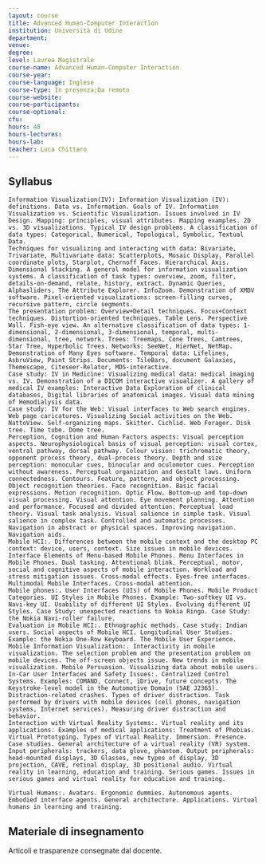 ```yaml
---
layout: course
title: Advanced Human-Computer Interaction
institution: Università di Udine
department: 
venue: 
degree: 
level: Laurea Magistrale
course-name: Advanced Human-Computer Interaction
course-year: 
course-language: Inglese
course-type: In presenza;Da remoto
course-website: 
course-participants: 
course-optional: 
cfu: 
hours: 48
hours-lectures: 
hours-lab: 
teacher: Luca Chittaro
---
```



## Syllabus 

    Information Visualization(IV): Information Visualization (IV): definitions. Data vs. Information. Goals of IV. Information Visualization vs. Scientific Visualization. Issues involved in IV Design. Mapping: principles, visual attributes. Mapping examples. 2D vs. 3D visualizations. Typical IV design problems. A classification of data types: Categorical, Numerical, Topological, Symbolic, Textual Data.
    Techniques for visualizing and interacting with data: Bivariate, Trivariate, Multivariate data: Scatterplots, Mosaic Display, Parallel coordinate plots, Starplot, Chernoff Faces. Hierarchical Axis. Dimensional Stacking. A general model for information visualization systems. A classification of task types: overview, zoom, filter, details-on-demand, relate, history, extract. Dynamic Queries, Alphasliders, The Attribute Explorer. InfoZoom. Demonstration of XMDV software. Pixel-oriented visualizations: screen-filling curves, recursive pattern, circle segments.
    The presentation problem: Overview+Detail techniques. Focus+Context techniques. Distortion-oriented techniques. Table Lens. Perspective Wall. Fish-eye view. An alternative classification of data types: 1-dimensional, 2-dimensional, 3-dimensional, temporal, multi-dimensional, tree, network. Trees: Treemaps, Cone Trees, Camtrees, Star Tree, Hyperbolic Trees. Networks: SeeNet, HierNet, NetMap. Demonstration of Many Eyes software. Temporal data: Lifelines, AsbruView, Paint Strips. Documents: TileBars, document Galaxies, Themescape, Citeseer-Relator, MDS-interactive.
    Case study: IV in Medicine: Visualizing medical data: medical imaging vs. IV. Demonstration of a DICOM interactive visualizer. A gallery of medical IV examples: Interactive Data Exploration of clinical databases, Digital libraries of anatomical images. Visual data mining of Hemodialysis data.
    Case study: IV for the Web: Visual interfaces to Web search engines. Web page caricatures. Visualizing Social activities on the Web. NattoView. Self-organizing maps. Skitter. Cichlid. Web Forager. Disk tree. Time tube. Dome tree.
    Perception, Cognition and Human Factors aspects: Visual perception aspects. Neurophysiological basis of visual perception: visual cortex, ventral pathway, dorsal pathway. Colour vision: trichromatic theory, opponent process theory, dual-process theory. Depth and size perception: monocular cues, binocular and oculomotor cues. Perception without awareness. Perceptual organization and Gestalt laws. Uniform connectedness. Contours. Feature, pattern, and object processing. Object recognition theories. Face recognition. Basic facial expressions. Motion recognition. Optic Flow. Bottom-up and top-down visual processing. Visual attention. Eye movement planning. Attention and performance. Focused and divided attention. Perceptual load theory. Visual task analysis. Visual salience in simple task. Visual salience in complex task. Controlled and automatic processes. Navigation in abstract or physical spaces. Improving navigation. Navigation aids.
    Mobile HCI:. Differences between the mobile context and the desktop PC context: device, users, context. Size issues in mobile devices. Interface Elements of Menu-based Mobile Phones. Menu Interfaces in Mobile Phones. Dual tasking. Attentional blink. Perceptual, motor, social and cognitive aspects of mobile interaction. Workload and stress mitigation issues. Cross-modal effects. Eyes-free interfaces. Multimodal Mobile Interfaces. Cross-modal attention.
    Mobile phones:. User Interfaces (UIs) of Mobile Phones. Mobile Product Categories. UI Styles in Mobile Phones. Example: Two-softkey UI vs. Navi-key UI. Usability of different UI Styles. Evolving different UI Styles. Case Study: unexpected reactions to Nokia Ringo. Case Study: the Nokia Navi-roller failure.
    Evaluation in Mobile HCI:. Ethnographic methods. Case study: Indian users. Social aspects of Mobile HCI. Longitudinal User Studies. Example: the Nokia One-Row Keyboard. The Mobile User Experience.
    Mobile Information Visualization:. Interactivity in mobile visualization. The selection problem and the presentation problem on mobile devices. The off-screen objects issue. New trends in mobile visualization. Mobile Persuasion. Visualizing data about mobile users.
    In-Car User Interfaces and Safety Issues:. Centralized Control Systems. Examples: COMAND, Connect, iDrive, future concepts. The Keystroke-level model in the Automotive Domain (SAE J2365). Distraction-related crashes. Types of driver distraction. Task performed by drivers with mobile devices (cell phones, navigation systems, Internet services). Measuring driver distraction and behavior.
    Interaction with Virtual Reality Systems:. Virtual reality and its applications. Examples of medical applications: Treatment of Phobias. Virtual Prototyping. Types of Virtual Reality. Immersion. Presence. Case studies. General architecture of a virtual reality (VR) system. Input peripherals: trackers, data glove, phantom. Output peripherals: head-mounted displays, 3D Glasses, new types of display, 3D projection, CAVE, retinal display, 3D positional audio. Virtual reality in learning, education and training. Serious games. Issues in serious games and virtual reality for education and training.

    Virtual Humans:. Avatars. Ergonomic dummies. Autonomous agents. Embodied interface agents. General architecture. Applications. Virtual humans in learning and training.


## Materiale di insegnamento 
Articoli e trasparenze consegnate dal docente.
